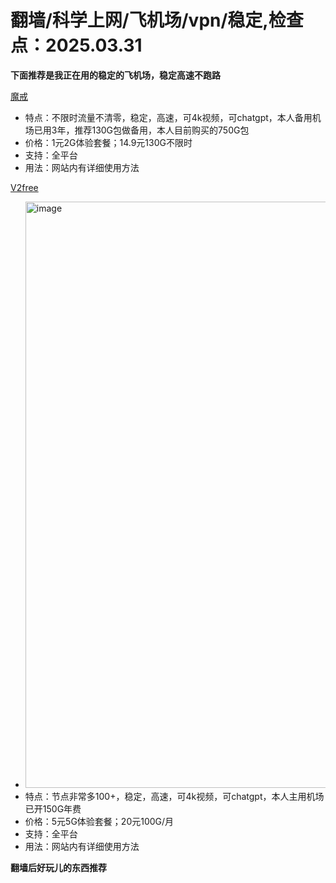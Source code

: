 # 翻墙/科学上网/飞机场/vpn/稳定,检查点：2025.03.31
**下面推荐是我正在用的稳定的飞机场，稳定高速不跑路**

 [魔戒](https://mojie.app/register?aff=1pWspTHg#tt) 
* 特点：不限时流量不清零，稳定，高速，可4k视频，可chatgpt，本人备用机场已用3年，推荐130G包做备用，本人目前购买的750G包
* 价格：1元2G体验套餐；14.9元130G不限时
* 支持：全平台 
* 用法：网站内有详细使用方法


 [V2free](https://w1.v2free.cc/auth/register?code=QKu7#tt) 
* <img width="938" alt="image" src="https://github.com/user-attachments/assets/6cfd0ca1-ea28-4335-9c78-37fbd6298695" />
* 特点：节点非常多100+，稳定，高速，可4k视频，可chatgpt，本人主用机场已开150G年费
* 价格：5元5G体验套餐；20元100G/月
* 支持：全平台 
* 用法：网站内有详细使用方法

**翻墙后好玩儿的东西推荐**
 
 
